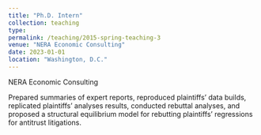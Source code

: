 ```yaml
---
title: "Ph.D. Intern"
collection: teaching
type:
permalink: /teaching/2015-spring-teaching-3
venue: "NERA Economic Consulting"
date: 2023-01-01
location: "Washington, D.C."
---
```


NERA Economic Consulting

Prepared summaries of expert reports, reproduced plaintiffs’ data builds, replicated plaintiffs’ analyses results, conducted rebuttal analyses, and proposed a structural equilibrium model for rebutting plaintiffs’ regressions for antitrust litigations.

